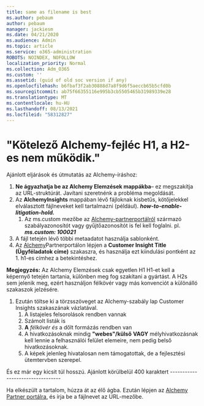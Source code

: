 ```yaml
---
title: same as filename is best
ms.author: pebaum
author: pebaum
manager: jackiesm
ms.date: 04/21/2020
ms.audience: Admin
ms.topic: article
ms.service: o365-administration
ROBOTS: NOINDEX, NOFOLLOW
localization_priority: Normal
ms.collection: Adm_O365
ms.custom: ''
ms.assetid: (guid of old soc version if any)
ms.openlocfilehash: b6fbaf3f2ab30888d7a8f9d6f5aeccb65b5cfd0b
ms.sourcegitcommit: ab75f66355116e995b3cb5505465b31989339e28
ms.translationtype: MT
ms.contentlocale: hu-HU
ms.lasthandoff: 08/13/2021
ms.locfileid: "58312827"
---
```

# <a name="required-alchemy-header-h1-h2s-dont-work"></a>"Kötelező Alchemy-fejléc H1, a H2-es nem működik."
Ajánlott eljárások és útmutatás az Alchemy-íráshoz:

1. **Ne ágyazhatja be az Alchemy Elemzések mappákba**– ez megszakítja az URL-struktúrát. Javítani szeretnénk a probléma megoldását.
1. Az **AlchemyInsights** mappában lévő fájloknak kisbetűs, kötőjelekkel elválasztott fájlneveket kell tartalmazni (például). **_how-to-enable-litigation-hold._**
    1. Az ms.custom mezőbe az [Alchemy-partnerportálról](https://alchemyportal.azurewebsites.net) származó szabályazonosítót vagy gyűjtőazonosítót is fel kell foglalni. pl. ***ms.custom: 100021***
1. A fájl tetején lévő többi metaadatot használja sablonként.
1. Az [Alchemy](https://alchemyportal.azurewebsites.net)Partnerportálon lépjen a **Customer Insight Title (Ügyféladatok címe)** szakaszra, és használja ezt kiindulási pontként az 1. h1-es címhez a betekintéshez. 

**Megjegyzés:** Az Alchemy Elemzések csak egyetlen H1 H1-et kell a képernyő tetején tartania, különben meg fog szakítani a gyártást. A H2s sem jelenik  meg, ezért használjon félkövér vagy más konvenciót a különálló szakaszok jelzésére.
1. Ezután töltse ki a törzsszöveget az Alchemy-szabály lap Customer Insights szakaszának vázlatával.
    1. A listajeles felsorolások rendben vannak
    1. Számolt listák is
    1. **A** *félkövér és* a dőlt formázás rendben van
    1. A hivatkozásoknak mindig **"webes"/külső** **VAGY** mélyhivatkozásnak kell lennie a felhasználói felület elemeire, nem pedig belső hivatkozásoknak.
    1. A képek jelenleg hivatalosan nem támogatottak, de a fejlesztési ütemtervben szerepel.

És ez már egy kicsit túl hosszú. Ajánlott körülbelül 400 karaktert ---------------------------------

Ha elkészült a tartalom, húzza át az élő ágba. Ezután lépjen az [Alchemy Partner portálra,](https://alchemyportal.azurewebsites.net) és írja be a fájlnevet az URL-mezőbe. 